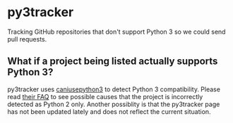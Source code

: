 # py3tracker

Tracking GitHub repositories that don't support Python 3 so we could send pull requests.

## What if a project being listed actually supports Python 3?

py3tracker uses [caniusepython3](https://github.com/brettcannon/caniusepython3) to detect Python 3 compatibility. Please read [their FAQ](https://github.com/brettcannon/caniusepython3/blob/master/README.md) to see possible causes that the project is incorrectly detected as Python 2 only. Another possiblity is that the py3tracker page has not been updated lately and does not reflect the current situation.
